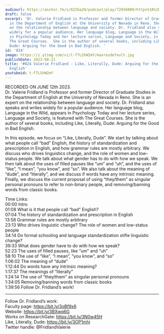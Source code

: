 ```yaml
---
audiourl: https://anchor.fm/s/822ba20/podcast/play/72036080/https%3A%2F%2Fd3ctxlq1ktw2nl.cloudfront.net%2Fstaging%2F2023-5-12%2Fe0677fef-cd7d-8b48-f30e-2cbafaf44a49.m4a
draft: false
excerpt: 'Dr. Valerie Fridland is Professor and former Director of Graduate Studies
  in the Department of English at the University of Nevada in Reno. She is an expert
  on the relationship between language and society. Dr. Fridland also speaks and writes
  widely for a popular audience. Her language blog, Language in the Wild, appears
  in Psychology Today and her lecture series, Language and Society, is featured with
  The Great Courses.  She is the author of several books, including Like, Literally,
  Dude: Arguing for the Good in Bad English. '
id: '824'
image: https://i.ytimg.com/vi/t-f7LShW2mY/maxresdefault.jpg
publishDate: 2023-08-21
title: '#824 Valerie Fridland - Like, Literally, Dude: Arguing for the Good in Bad
  English'
youtubeid: t-f7LShW2mY
---
```

<div class="timelinks">

RECORDED ON JUNE 12th 2023.  
Dr. Valerie Fridland is Professor and former Director of Graduate Studies in the Department of English at the University of Nevada in Reno. She is an expert on the relationship between language and society. Dr. Fridland also speaks and writes widely for a popular audience. Her language blog, Language in the Wild, appears in Psychology Today and her lecture series, Language and Society, is featured with The Great Courses.  She is the author of several books, including Like, Literally, Dude: Arguing for the Good in Bad English. 

In this episode, we focus on “Like, Literally, Dude”. We start by talking about what people call “bad” English, the history of standardization and prescription in English, and how grammar rules are mostly arbitrary. We discuss who drives linguistics change, and the role of women and low-status people. We talk about what gender has to do with how we speak. We then talk about the uses of filled pauses like “um” and “uh”, and the uses of “like”, “I mean”, “you know”, and “so”. We also talk about the meaning of “dude”, and “literally”, and we discuss if words have any intrinsic meaning. Finally, we discuss the current proposal of using “they/them” as singular personal pronouns to refer to non-binary people, and removing/banning words from classic books.

Time Links:  
<time>00:00</time> Intro  
<time>01:08</time> What is it that people call “bad” English?  
<time>07:04</time> The history of standardization and prescription in English  
<time>13:58</time> Grammar rules are mostly arbitrary  
<time>23:13</time> Who drives linguistic change? The role of women and low-status people  
<time>34:14</time> Do formal schooling and language standardization stifle linguistic change?  
<time>39:33</time> What does gender have to do with how we speak?  
<time>52:23</time> The uses of filled pauses, like “um” and “uh”  
<time>58:10</time> The use of “like”, “I mean”, “you know”, and “so”  
<time>1:06:02</time> The meaning of “dude”  
<time>1:12:44</time> Do words have any intrinsic meaning?  
<time>1:17:37</time> The meanings of “literally”  
<time>1:24:14</time> The use of “they/them” as singular personal pronouns  
<time>1:34:05</time> Removing/banning words from classic books  
<time>1:39:56</time> Follow Dr. Fridland’s work!

---

Follow Dr. Fridland’s work:  
Faculty page: https://bit.ly/3oBf9x6  
Website: https://bit.ly/3BXwq6G  
Works on ResearchGate: https://bit.ly/3N0w45H  
Like, Literally, Dude: https://bit.ly/3OP1mhj  
Twitter handle: @FridlandValerie
</div>

